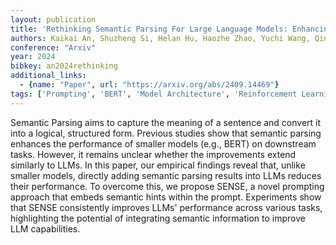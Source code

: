 ```yaml
---
layout: publication
title: 'Rethinking Semantic Parsing For Large Language Models: Enhancing LLM Performance With Semantic Hints'
authors: Kaikai An, Shuzheng Si, Helan Hu, Haozhe Zhao, Yuchi Wang, Qingyan Guo, Baobao Chang
conference: "Arxiv"
year: 2024
bibkey: an2024rethinking
additional_links:
  - {name: "Paper", url: "https://arxiv.org/abs/2409.14469"}
tags: ['Prompting', 'BERT', 'Model Architecture', 'Reinforcement Learning']
---
```

Semantic Parsing aims to capture the meaning of a sentence and convert it into a logical, structured form. Previous studies show that semantic parsing enhances the performance of smaller models (e.g., BERT) on downstream tasks. However, it remains unclear whether the improvements extend similarly to LLMs. In this paper, our empirical findings reveal that, unlike smaller models, directly adding semantic parsing results into LLMs reduces their performance. To overcome this, we propose SENSE, a novel prompting approach that embeds semantic hints within the prompt. Experiments show that SENSE consistently improves LLMs' performance across various tasks, highlighting the potential of integrating semantic information to improve LLM capabilities.
